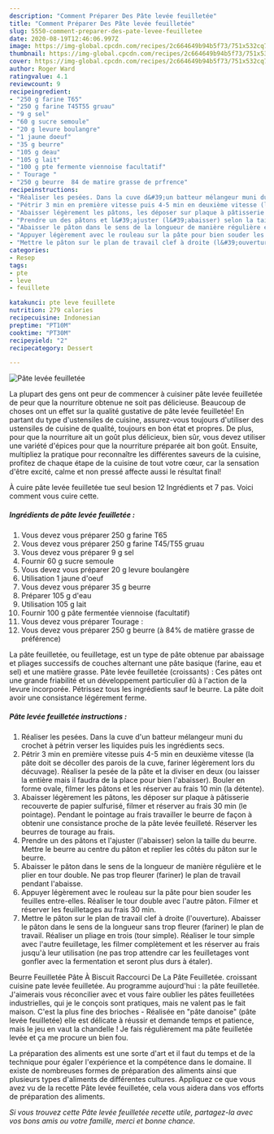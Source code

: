```yaml
---
description: "Comment Préparer Des Pâte levée feuilletée"
title: "Comment Préparer Des Pâte levée feuilletée"
slug: 5550-comment-preparer-des-pate-levee-feuilletee
date: 2020-08-19T12:46:06.997Z
image: https://img-global.cpcdn.com/recipes/2c664649b94b5f73/751x532cq70/pate-levee-feuilletee-photo-principale-de-la-recette.jpg
thumbnail: https://img-global.cpcdn.com/recipes/2c664649b94b5f73/751x532cq70/pate-levee-feuilletee-photo-principale-de-la-recette.jpg
cover: https://img-global.cpcdn.com/recipes/2c664649b94b5f73/751x532cq70/pate-levee-feuilletee-photo-principale-de-la-recette.jpg
author: Roger Ward
ratingvalue: 4.1
reviewcount: 9
recipeingredient:
- "250 g farine T65"
- "250 g farine T45T55 gruau"
- "9 g sel"
- "60 g sucre semoule"
- "20 g levure boulangre"
- "1 jaune doeuf"
- "35 g beurre"
- "105 g deau"
- "105 g lait"
- "100 g pte fermente viennoise facultatif"
- " Tourage "
- "250 g beurre  84 de matire grasse de prfrence"
recipeinstructions:
- "Réaliser les pesées. Dans la cuve d&#39;un batteur mélangeur muni du crochet à pétrin verser les liquides puis les ingrédients secs."
- "Pétrir 3 min en première vitesse puis 4-5 min en deuxième vitesse (la pâte doit se décoller des parois de la cuve, fariner légèrement lors du décuvage). Réaliser la pesée de la pâte et la diviser en deux (ou laisser la entière mais il faudra de la place pour bien l&#39;abaisser). Bouler en forme ovale, filmer les pâtons et les réserver au frais 10 min (la détente)."
- "Abaisser légèrement les pâtons, les déposer sur plaque à pâtisserie recouverte de papier sulfurisé, filmer et réserver au frais 30 min (le pointage). Pendant le pointage au frais travailler le beurre de façon à obtenir une consistance proche de la pâte levée feuilleté. Réserver les beurres de tourage au frais."
- "Prendre un des pâtons et l&#39;ajuster (l&#39;abaisser) selon la taille du beurre. Mettre le beurre au centre du pâton et replier les côtés du pâton sur le beurre."
- "Abaisser le pâton dans le sens de la longueur de manière régulière et le plier en tour double. Ne pas trop fleurer (fariner) le plan de travail pendant l&#39;abaisse."
- "Appuyer légèrement avec le rouleau sur la pâte pour bien souder les feuilles entre-elles. Réaliser le tour double avec l&#39;autre pâton. Filmer et réserver les feuilletages au frais 30 min."
- "Mettre le pâton sur le plan de travail clef à droite (l&#39;ouverture). Abaisser le pâton dans le sens de la longueur sans trop fleurer (fariner) le plan de travail. Réaliser un pliage en trois (tour simple). Réaliser le tour simple avec l&#39;autre feuilletage, les filmer complètement et les réserver au frais jusqu&#39;à leur utilisation (ne pas trop attendre car les feuilletages vont gonfler avec la fermentation et seront plus durs à étaler)."
categories:
- Resep
tags:
- pte
- leve
- feuillete

katakunci: pte leve feuillete 
nutrition: 279 calories
recipecuisine: Indonesian
preptime: "PT10M"
cooktime: "PT30M"
recipeyield: "2"
recipecategory: Dessert

---
```



![Pâte levée feuilletée](https://img-global.cpcdn.com/recipes/2c664649b94b5f73/751x532cq70/pate-levee-feuilletee-photo-principale-de-la-recette.jpg)

La plupart des gens ont peur de commencer à cuisiner pâte levée feuilletée de peur que la nourriture obtenue ne soit pas délicieuse. Beaucoup de choses ont un effet sur la qualité gustative de pâte levée feuilletée! En partant du type d'ustensiles de cuisine, assurez-vous toujours d'utiliser des ustensiles de cuisine de qualité, toujours en bon état et propres. De plus, pour que la nourriture ait un goût plus délicieux, bien sûr, vous devez utiliser une variété d'épices pour que la nourriture préparée ait bon goût. Ensuite, multipliez la pratique pour reconnaître les différentes saveurs de la cuisine, profitez de chaque étape de la cuisine de tout votre cœur, car la sensation d'être excité, calme et non pressé affecte aussi le résultat final!

<!--inarticleads1-->

À cuire pâte levée feuilletée tue seul besion 12 Ingrédients et 7 pas. Voici comment vous cuire cette.

##### Ingrédients de pâte levée feuilletée :

1. Vous devez vous préparer 250 g farine T65
1. Vous devez vous préparer 250 g farine T45/T55 gruau
1. Vous devez vous préparer 9 g sel
1. Fournir 60 g sucre semoule
1. Vous devez vous préparer 20 g levure boulangère
1. Utilisation 1 jaune d&#39;oeuf
1. Vous devez vous préparer 35 g beurre
1. Préparer 105 g d&#39;eau
1. Utilisation 105 g lait
1. Fournir 100 g pâte fermentée viennoise (facultatif)
1. Vous devez vous préparer  Tourage :
1. Vous devez vous préparer 250 g beurre (à 84% de matière grasse de préférence)


La pâte feuilletée, ou feuilletage, est un type de pâte obtenue par abaissage et pliages successifs de couches alternant une pâte basique (farine, eau et sel) et une matière grasse. Pâte levée feuilletée (croissants) : Ces pâtes ont une grande friabilité et un développement particulier dû à l&#39;action de la levure incorporée. Pétrissez tous les ingrédients sauf le beurre. La pâte doit avoir une consistance légérement ferme. 

<!--inarticleads2-->

##### Pâte levée feuilletée instructions :

1. Réaliser les pesées. Dans la cuve d&#39;un batteur mélangeur muni du crochet à pétrin verser les liquides puis les ingrédients secs.
1. Pétrir 3 min en première vitesse puis 4-5 min en deuxième vitesse (la pâte doit se décoller des parois de la cuve, fariner légèrement lors du décuvage). Réaliser la pesée de la pâte et la diviser en deux (ou laisser la entière mais il faudra de la place pour bien l&#39;abaisser). Bouler en forme ovale, filmer les pâtons et les réserver au frais 10 min (la détente).
1. Abaisser légèrement les pâtons, les déposer sur plaque à pâtisserie recouverte de papier sulfurisé, filmer et réserver au frais 30 min (le pointage). Pendant le pointage au frais travailler le beurre de façon à obtenir une consistance proche de la pâte levée feuilleté. Réserver les beurres de tourage au frais.
1. Prendre un des pâtons et l&#39;ajuster (l&#39;abaisser) selon la taille du beurre. Mettre le beurre au centre du pâton et replier les côtés du pâton sur le beurre.
1. Abaisser le pâton dans le sens de la longueur de manière régulière et le plier en tour double. Ne pas trop fleurer (fariner) le plan de travail pendant l&#39;abaisse.
1. Appuyer légèrement avec le rouleau sur la pâte pour bien souder les feuilles entre-elles. Réaliser le tour double avec l&#39;autre pâton. Filmer et réserver les feuilletages au frais 30 min.
1. Mettre le pâton sur le plan de travail clef à droite (l&#39;ouverture). Abaisser le pâton dans le sens de la longueur sans trop fleurer (fariner) le plan de travail. Réaliser un pliage en trois (tour simple). Réaliser le tour simple avec l&#39;autre feuilletage, les filmer complètement et les réserver au frais jusqu&#39;à leur utilisation (ne pas trop attendre car les feuilletages vont gonfler avec la fermentation et seront plus durs à étaler).


Beurre Feuilletée Pâte À Biscuit Raccourci De La Pâte Feuilletée. croissant cuisine pate levée feuilletée. Au programme aujourd&#39;hui : la pâte feuilletée. J&#39;aimerais vous réconcilier avec et vous faire oublier les pâtes feuilletées industrielles, qui je le conçois sont pratiques, mais ne valent pas le fait maison. C&#39;est la plus fine des brioches - Réalisée en &#34;pâte danoise&#34; (pâte levée feuilletée) elle est délicate à réussir et demande temps et patience, mais le jeu en vaut la chandelle ! Je fais régulièrement ma pâte feuilletée levée et ça me procure un bien fou. 

<!--inarticleads1-->

<p>
La préparation des aliments est une sorte d'art et il faut du temps et de la technique pour égaler l'expérience et la compétence dans le domaine. Il existe de nombreuses formes de préparation des aliments ainsi que plusieurs types d'aliments de différentes cultures. Appliquez ce que vous avez vu de la recette Pâte levée feuilletée, cela vous aidera dans vos efforts de préparation des aliments.
</p>

<p>
<i>Si vous trouvez cette Pâte levée feuilletée recette utile, partagez-la avec vos bons amis ou votre famille, merci et bonne chance.</i>
</p>
